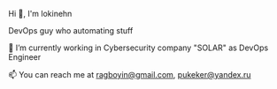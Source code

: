Hi 👋, I'm lokinehn

DevOps guy who automating stuff


🏢 I’m currently working in Cybersecurity company "SOLAR" as DevOps Engineer

📫 You can reach me at ragboyin@gmail.com, pukeker@yandex.ru

